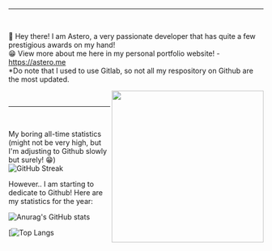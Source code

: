 
<br>
<hr>
<br>


💬 Hey there! I am Astero, a very passionate developer that has quite a few prestigious awards on my hand! 
<br>
😁 View more about me here in my personal portfolio website! - https://astero.me
<br>
*Do note that I used to use Gitlab, so not all my respository on Github are the most updated.

<img align="right" width="300" height="300" src="https://i.imgur.com/Q0CsYvz.png0">

<br>
<hr>
<br>


My boring all-time statistics (might not be very high, but I'm adjusting to Github slowly but surely! 😁)
![GitHub Streak](http://github-readme-streak-stats.herokuapp.com?user=aster0&theme=radical&date_format=M%20j%5B%2C%20Y%5D)


However.. I am starting to dedicate to Github! Here are my statistics for the year:

![Anurag's GitHub stats](https://github-readme-stats.vercel.app/api?username=aster0&show_icons=true&theme=radical&count_private=true&hide=contribs,prs)

[![Top Langs](https://github-readme-stats.vercel.app/api/top-langs/?username=aster0&theme=radical)
